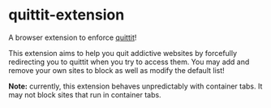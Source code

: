 # quittit-extension

A browser extension to enforce [quittit](https://github.com/itsmaxymoo/quittit-website)!

This extension aims to help you quit addictive websites by forcefully redirecting you
to quittit when you try to access them. You may add and remove your own sites to block
as well as modify the default list!

**Note:** currently, this extension behaves unpredictably with container tabs. It may
not block sites that run in container tabs.